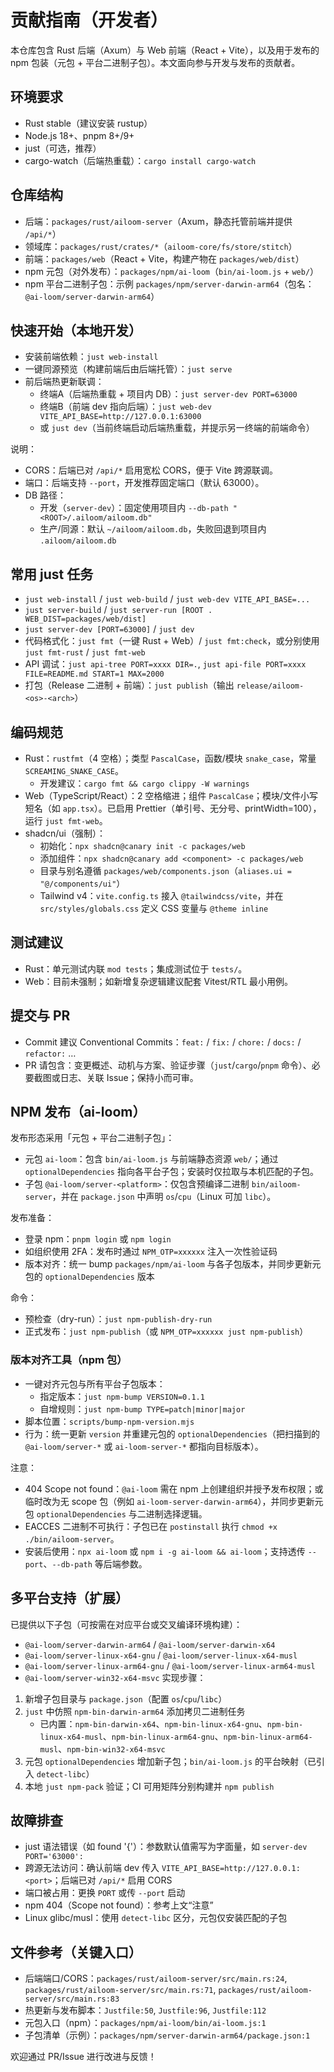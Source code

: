 # 贡献指南（开发者）

本仓库包含 Rust 后端（Axum）与 Web 前端（React + Vite），以及用于发布的 npm 包装（元包 + 平台二进制子包）。本文面向参与开发与发布的贡献者。

## 环境要求
- Rust stable（建议安装 rustup）
- Node.js 18+、pnpm 8+/9+
- just（可选，推荐）
- cargo-watch（后端热重载）：`cargo install cargo-watch`

## 仓库结构
- 后端：`packages/rust/ailoom-server`（Axum，静态托管前端并提供 `/api/*`）
- 领域库：`packages/rust/crates/*`（`ailoom-core/fs/store/stitch`）
- 前端：`packages/web`（React + Vite，构建产物在 `packages/web/dist`）
- npm 元包（对外发布）：`packages/npm/ai-loom`（`bin/ai-loom.js` + `web/`）
- npm 平台二进制子包：示例 `packages/npm/server-darwin-arm64`（包名：`@ai-loom/server-darwin-arm64`）

## 快速开始（本地开发）
- 安装前端依赖：`just web-install`
- 一键同源预览（构建前端后由后端托管）：`just serve`
- 前后端热更新联调：
  - 终端A（后端热重载 + 项目内 DB）：`just server-dev PORT=63000`
  - 终端B（前端 dev 指向后端）：`just web-dev VITE_API_BASE=http://127.0.0.1:63000`
  - 或 `just dev`（当前终端启动后端热重载，并提示另一终端的前端命令）

说明：
- CORS：后端已对 `/api/*` 启用宽松 CORS，便于 Vite 跨源联调。
- 端口：后端支持 `--port`，开发推荐固定端口（默认 63000）。
- DB 路径：
  - 开发（`server-dev`）：固定使用项目内 `--db-path "<ROOT>/.ailoom/ailoom.db"`
  - 生产/同源：默认 `~/ailoom/ailoom.db`，失败回退到项目内 `.ailoom/ailoom.db`

## 常用 just 任务
- `just web-install` / `just web-build` / `just web-dev VITE_API_BASE=...`
- `just server-build` / `just server-run [ROOT . WEB_DIST=packages/web/dist]`
- `just server-dev [PORT=63000]` / `just dev`
- 代码格式化：`just fmt`（一键 Rust + Web）/ `just fmt:check`，或分别使用 `just fmt-rust` / `just fmt-web`
- API 调试：`just api-tree PORT=xxxx DIR=.`, `just api-file PORT=xxxx FILE=README.md START=1 MAX=2000`
- 打包（Release 二进制 + 前端）：`just publish`（输出 `release/ailoom-<os>-<arch>`）

## 编码规范
- Rust：`rustfmt`（4 空格）；类型 `PascalCase`，函数/模块 `snake_case`，常量 `SCREAMING_SNAKE_CASE`。
  - 开发建议：`cargo fmt && cargo clippy -W warnings`
- Web（TypeScript/React）：2 空格缩进；组件 `PascalCase`；模块/文件小写短名（如 `app.tsx`）。已启用 Prettier（单引号、无分号、printWidth=100），运行 `just fmt-web`。
- shadcn/ui（强制）：
  - 初始化：`npx shadcn@canary init -c packages/web`
  - 添加组件：`npx shadcn@canary add <component> -c packages/web`
  - 目录与别名遵循 `packages/web/components.json`（`aliases.ui = "@/components/ui"`）
  - Tailwind v4：`vite.config.ts` 接入 `@tailwindcss/vite`，并在 `src/styles/globals.css` 定义 CSS 变量与 `@theme inline`

## 测试建议
- Rust：单元测试内联 `mod tests`；集成测试位于 `tests/`。
- Web：目前未强制；如新增复杂逻辑建议配套 Vitest/RTL 最小用例。

## 提交与 PR
- Commit 建议 Conventional Commits：`feat:` / `fix:` / `chore:` / `docs:` / `refactor:` …
- PR 请包含：变更概述、动机与方案、验证步骤（`just`/`cargo`/`pnpm` 命令）、必要截图或日志、关联 Issue；保持小而可审。

## NPM 发布（ai-loom）
发布形态采用「元包 + 平台二进制子包」：
- 元包 `ai-loom`：包含 `bin/ai-loom.js` 与前端静态资源 `web/`；通过 `optionalDependencies` 指向各平台子包；安装时仅拉取与本机匹配的子包。
- 子包 `@ai-loom/server-<platform>`：仅包含预编译二进制 `bin/ailoom-server`，并在 `package.json` 中声明 `os`/`cpu`（Linux 可加 `libc`）。

发布准备：
- 登录 npm：`pnpm login` 或 `npm login`
- 如组织使用 2FA：发布时通过 `NPM_OTP=xxxxxx` 注入一次性验证码
- 版本对齐：统一 bump `packages/npm/ai-loom` 与各子包版本，并同步更新元包的 `optionalDependencies` 版本

命令：
- 预检查（dry-run）：`just npm-publish-dry-run`
- 正式发布：`just npm-publish`（或 `NPM_OTP=xxxxxx just npm-publish`）

### 版本对齐工具（npm 包）
- 一键对齐元包与所有平台子包版本：
  - 指定版本：`just npm-bump VERSION=0.1.1`
  - 自增规则：`just npm-bump TYPE=patch|minor|major`
- 脚本位置：`scripts/bump-npm-version.mjs`
- 行为：统一更新 `version` 并重建元包的 `optionalDependencies`（把扫描到的 `@ai-loom/server-*` 或 `ai-loom-server-*` 都指向目标版本）。

注意：
- 404 Scope not found：`@ai-loom` 需在 npm 上创建组织并授予发布权限；或临时改为无 scope 包（例如 `ai-loom-server-darwin-arm64`），并同步更新元包 `optionalDependencies` 与二进制选择逻辑。
- EACCES 二进制不可执行：子包已在 `postinstall` 执行 `chmod +x ./bin/ailoom-server`。
- 安装后使用：`npx ai-loom` 或 `npm i -g ai-loom && ai-loom`；支持透传 `--port`、`--db-path` 等后端参数。

## 多平台支持（扩展）
已提供以下子包（可按需在对应平台或交叉编译环境构建）：
- `@ai-loom/server-darwin-arm64` / `@ai-loom/server-darwin-x64`
- `@ai-loom/server-linux-x64-gnu` / `@ai-loom/server-linux-x64-musl`
- `@ai-loom/server-linux-arm64-gnu` / `@ai-loom/server-linux-arm64-musl`
- `@ai-loom/server-win32-x64-msvc`
实现步骤：
1) 新增子包目录与 `package.json`（配置 `os`/`cpu`/`libc`）
2) `just` 中仿照 `npm-bin-darwin-arm64` 添加拷贝二进制任务
   - 已内置：`npm-bin-darwin-x64`、`npm-bin-linux-x64-gnu`、`npm-bin-linux-x64-musl`、`npm-bin-linux-arm64-gnu`、`npm-bin-linux-arm64-musl`、`npm-bin-win32-x64-msvc`
3) 元包 `optionalDependencies` 增加新子包；`bin/ai-loom.js` 的平台映射（已引入 `detect-libc`）
4) 本地 `just npm-pack` 验证；CI 可用矩阵分别构建并 `npm publish`

## 故障排查
- just 语法错误（如 found '{'）：参数默认值需写为字面量，如 `server-dev PORT='63000':`
- 跨源无法访问：确认前端 dev 传入 `VITE_API_BASE=http://127.0.0.1:<port>`；后端已对 `/api/*` 启用 CORS
- 端口被占用：更换 `PORT` 或传 `--port` 启动
- npm 404（Scope not found）：参考上文“注意”
- Linux glibc/musl：使用 `detect-libc` 区分，元包仅安装匹配的子包

## 文件参考（关键入口）
- 后端端口/CORS：`packages/rust/ailoom-server/src/main.rs:24`, `packages/rust/ailoom-server/src/main.rs:71`, `packages/rust/ailoom-server/src/main.rs:83`
- 热更新与发布脚本：`Justfile:50`, `Justfile:96`, `Justfile:112`
- 元包入口（npm）：`packages/npm/ai-loom/bin/ai-loom.js:1`
- 子包清单（示例）：`packages/npm/server-darwin-arm64/package.json:1`

欢迎通过 PR/Issue 进行改进与反馈！
